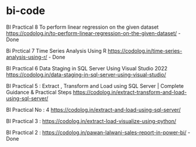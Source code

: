 # bi-code


BI Practical 8
To perform linear regression on the given dataset
https://codolog.in/to-perform-linear-regression-on-the-given-dataset/ - Done


Bi Prctical 7
Time Series Analysis Using R
https://codolog.in/time-series-analysis-using-r/ - Done


BI Practical 6
Data Staging in SQL Server Using Visual Studio 2022
https://codolog.in/data-staging-in-sql-server-using-visual-studio/


BI Practical 5 : Extract , Transform and Load using SQL Server  |  Complete Guidance & Practical Steps   https://codolog.in/extract-transform-and-load-using-sql-server/ 


BI Practical No : 4  https://codolog.in/extract-and-load-using-sql-server/ 


BI Practical 3 : https://codolog.in/extract-load-visualize-using-python/ 


BI Practical 2 : 
https://codolog.in/pawan-lalwani-sales-report-in-power-bi/ - Done